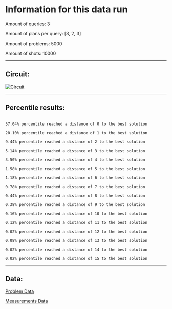 # Information for this data run

Amount of queries: 3

Amount of plans per query: [3, 2, 3]

Amount of problems: 5000

Amount of shots: 10000

<hr>

## Circuit:

![Circuit](circuit.png)

<hr>

## Percentile results:

```

57.04% percentile reached a distance of 0 to the best solution

20.10% percentile reached a distance of 1 to the best solution

9.44% percentile reached a distance of 2 to the best solution

5.14% percentile reached a distance of 3 to the best solution

3.50% percentile reached a distance of 4 to the best solution

1.58% percentile reached a distance of 5 to the best solution

1.18% percentile reached a distance of 6 to the best solution

0.78% percentile reached a distance of 7 to the best solution

0.44% percentile reached a distance of 8 to the best solution

0.38% percentile reached a distance of 9 to the best solution

0.16% percentile reached a distance of 10 to the best solution

0.12% percentile reached a distance of 11 to the best solution

0.02% percentile reached a distance of 12 to the best solution

0.08% percentile reached a distance of 13 to the best solution

0.02% percentile reached a distance of 14 to the best solution

0.02% percentile reached a distance of 15 to the best solution

```

<hr>

## Data:

[Problem Data](problems.csv)

[Measurements Data](measurements.csv)

